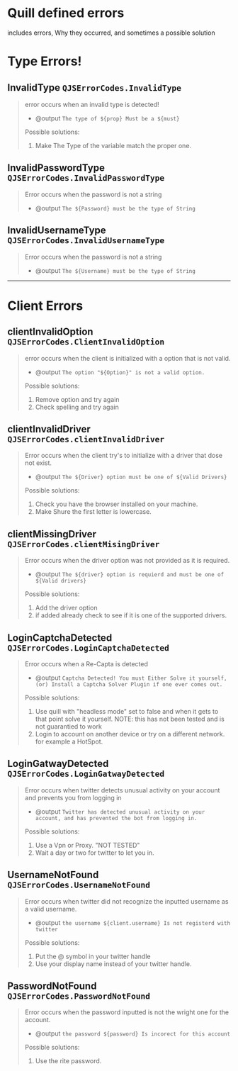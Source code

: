 # Quill defined errors
includes errors, Why they occurred, and sometimes a possible solution

# Type Errors!

## InvalidType ```QJSErrorCodes.InvalidType```
> error occurs when an invalid type is detected! 
> - @output ```The type of ${prop} Must be a ${must}```
>
> Possible solutions:
>   1) Make The Type of the variable match the proper one.

## InvalidPasswordType ```QJSErrorCodes.InvalidPasswordType```
> Error occurs when the password is not a string
> - @output ```The ${Password} must be the type of String```

## InvalidUsernameType ```QJSErrorCodes.InvalidUsernameType```
> Error occurs when the password is not a string
> - @output ```The ${Username} must be the type of String```

---

# Client Errors

## clientInvalidOption ```QJSErrorCodes.ClientInvalidOption```
> error occurs when the client is initialized with a option that is not valid.
> - @output ```The option "${Option}" is not a valid option.```
>
> Possible solutions:
>   1) Remove option and try again
>   2) Check spelling and try again

## clientInvalidDriver ```QJSErrorCodes.clientInvalidDriver```
> Error occurs when the client try's to initialize with a driver that dose not exist.
> - @output ```The ${Driver} option must be one of ${Valid Drivers}```
>
> Possible solutions:
>   1) Check you have the browser installed on your machine.
>   2) Make Shure the first letter is lowercase.

## clientMissingDriver ```QJSErrorCodes.clientMisingDriver```
> Error occurs when the driver option was not provided as it is required.
> - @output ```The ${driver} option is requierd and must be one of ${Valid drivers}```
>
> Possible solutions:
>   1) Add the driver option
>   2) if added already check to see if it is one of the supported drivers.

## LoginCaptchaDetected ```QJSErrorCodes.LoginCaptchaDetected```
> Error occurs when a Re-Capta is detected
> - @output ```Captcha Detected! You must Either Solve it yourself, (or) Install a Captcha Solver Plugin if one ever comes out.```
>
> Possible solutions:
>   1) Use quill with "headless mode" set to false and when it gets to that point solve it yourself. NOTE: this has not been tested and is not guarantied to work
>   2) Login to account on another device or try on a different network. for example a HotSpot.

## LoginGatwayDetected ```QJSErrorCodes.LoginGatwayDetected```
> Error occurs when twitter detects unusual activity on your account and prevents you from logging in
> - @output ```Twitter has detected unusual activity on your account, and has prevented the bot from logging in.```
>
> Possible solutions:
>   1) Use a Vpn or Proxy. "NOT TESTED"
>   2) Wait a day or two for twitter to let you in. 

## UsernameNotFound ```QJSErrorCodes.UsernameNotFound```
> Error occurs when twitter did not recognize the inputted username as a valid username.
> - @output ```the username ${client.username} Is not registerd with twitter```
>
> Possible solutions:
>   1) Put the @ symbol in your twitter handle
>   2) Use your display name instead of your twitter handle.

## PasswordNotFound ```QJSErrorCodes.PasswordNotFound```    
> Error occurs when the password inputted is not the wright one for the account.
> - @output ```the password ${password} Is incorect for this account```
>
> Possible solutions:
>   1) Use the rite password.



